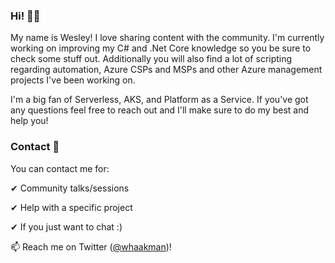 ### Hi! 👋😊
My name is Wesley! I love sharing content with the community. I'm currently working on improving my C# and .Net Core knowledge so you be sure to check some stuff out. Additionally you will also find a lot of scripting regarding automation, Azure CSPs and MSPs and other Azure management projects I've been working on.

I'm a big fan of Serverless, AKS, and Platform as a Service. If you've got any questions feel free to reach out and I'll make sure to do my best and help you!

### Contact 💬
You can contact me for:

✔ Community talks/sessions

✔ Help with a specific project

✔ If you just want to chat :) 

📫 Reach me on Twitter ([@whaakman](https://www.twitter.com/whaakman))!

<!--
**whaakman/whaakman** is a ✨ _special_ ✨ repository because its `README.md` (this file) appears on your GitHub profile.

Here are some ideas to get you started:

- 🔭 I’m currently working on ...
- 🌱 I’m currently learning ...
- 👯 I’m looking to collaborate on ...
- 🤔 I’m looking for help with ...
- 💬 Ask me about ...
- 📫 How to reach me: ...
- 😄 Pronouns: ...
- ⚡ Fun fact: ...
-->
